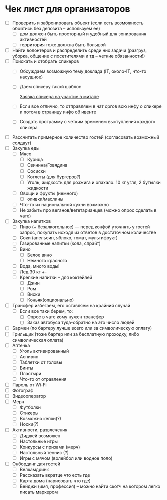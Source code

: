 # Чек лист для организаторов

- [ ]  Проверить и забронировать объект (если есть возможность обойтись без депозита – используем ее)
    - [ ]  дом должен быть просторный и удобный для зонирования активностей
    - [ ]  территория тоже должна быть большой
- [ ]  Найти волонтеров и распределить среди них задачи (разгруз, уборка, общение с посетителями и тд – четкие обязанности!)
- [ ]  Поискать и отобрать спикеров
    - [ ]  Обсуждаем возможную тему доклада (IT, около-IT, что-то насущное)
    - [ ]  Даем спикеру такой шаблон
        
        [Заявка спикера на участие в митапе](https://www.notion.so/a85b7460cfe04477b4504845c151caa9?pvs=21)
        
    - [ ]  Если все отлично, то отправляем в чат оргов всю инфу о спикере и потом в страницу инфо об ивенте
    - [ ]  Создать программу с четким временем выступления каждого спикера
- [ ]  Рассчитать примерное количество гостей (согласовать возможный солдаут)
- [ ]  Закупка еды
    - [ ]  Мясо
        - [ ]  Курица
        - [ ]  Свинина/Говядина
        - [ ]  Сосиски
        - [ ]  Котлеты (для бургеров?)
        - [ ]  Уголь, жидкость для розжига и опахало. 10 кг угля, 2 бутылки жидкости
    - [ ]  Овощи и фрукты (немного)
        - [ ]  оливки/маслины
    - [ ]  Что-то из национальной кухни возможно
    - [ ]  Не забыть про веганов/вегетарианцев (можно опрос сделать в чате)
- [ ]  Закупка напитков
    - [ ]  Пиво (+ безалкогольное) — перед конфой уточнять у гостей запрос, покупать исходя из ответов в достаточном количестве
    - [ ]  Соки (апельсин, яблоко, томат, мультифрукт)
    - [ ]  Газированные напитки (кола, спрайт)
    - [ ]  Вино
        - [ ]  Белое вино
        - [ ]  Немного красного
    - [ ]  Вода, много воды!
    - [ ]  Лед 30 кг +-
    - [ ]  Крепкие напитки – для коктейлей
        - [ ]  Джин
        - [ ]  Ром
        - [ ]  Виски
        - [ ]  Коньяк(опционально)
- [ ]  Трансфер избегаем, его оставляем на крайний случай
    - [ ]  Если все таки берем, то:
        - [ ]  Опрос в чате кому нужен трансфер
        - [ ]  Заказ автобуса туда-обратно на это число людей
- [ ]  Бармен (по бартеру лучше всего или за символическую оплату)
- [ ]  Грильщик (тоже бартер или за бесплатную проходку, либо символическая оплата)
- [ ]  Аптечка
    - [ ]  Уголь активированный
    - [ ]  Аспирин
    - [ ]  Таблетки от головы
    - [ ]  Бинты
    - [ ]  Пластыри
    - [ ]  Что-то от отравления
- [ ]  Пароль от Wi-Fi
- [ ]  Фотограф
- [ ]  Видеооператор
- [ ]  Мерч
    - [ ]  Футболки
    - [ ]  Стикеры
    - [ ]  Возможно кепки(?)
    - [ ]  Носки(?)
- [ ]  Активности, развлечения
    - [ ]  Диджей возможен
    - [ ]  Настольные игры
    - [ ]  Конкурсы с призами (мерч)
    - [ ]  Настольный теннис (?)
    - [ ]  Игры с мячом (волейбол или водное поло)
- [ ]  Онбординг для гостей
    - [ ]  Велкамдринк
    - [ ]  Рассказать вкратце что есть где
    - [ ]  Карта дома (нарисовать что где)
    - [ ]  Бейджи (имя, профессия) – можно найти скотч на котором легко писать маркером
